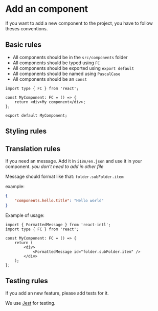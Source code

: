 # Add an component

If you want to add a new component to the project, you have to follow theses conventions.

## Basic rules

- All components should be in the `src/components` folder
- All components should be typed using `FC`
- All components should be exported using `export default`
- All components should be named using `PascalCase`
- All components should be an `const`

```tsx
import type { FC } from 'react';

const MyComponent: FC = () => {
	return <div>My component</div>;
};

export default MyComponent;
```

## Styling rules

## Translation rules

If you need an message. Add it in `i18n/en.json` and use it in your component. _you don't need to add in other file_

Message should format like that: `folder.subFolder.item`

example:

```json
{
	"components.hello.title": "Hello world"
}
```

Example of usage:

```tsx
import { FormattedMessage } from 'react-intl';
import type { FC } from 'react';

const MyComponent: FC = () => {
	return (
		<div>
			<FormattedMessage id="folder.subFolder.item" />
		</div>
	);
};
```

## Testing rules

If you add an new feature, please add tests for it.

We use [Jest](https://jestjs.io/) for testing.
